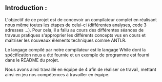 ## Introduction :

L'objectif de ce projet est de concevoir un compilateur complet en réalisant nous même toutes les étapes de celui-ci (différentes analyses, code 3 adresses ...). Pour cela, il a fallu au cours des différentes séances de travaux pratiques s'approprier les différents concepts vus en cours et maîtriser les nouveaux éléments techniques comme ANTLR.

Le langage compilé par notre compilateur est le langage While dont la spécification nous a été fournie et un exemple de programme est fourni dans le README du projet.

Nous avons ainsi travaillé en équipe de 4 afin de réaliser ce travail, mettant ainsi en jeu nos compétences à travailler en équipe.

